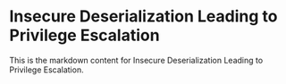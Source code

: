 # Insecure Deserialization Leading to Privilege Escalation

This is the markdown content for Insecure Deserialization Leading to Privilege Escalation.
